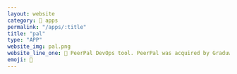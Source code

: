 ```yaml
---
layout: website
category: 🏬 apps
permalink: "/apps/:title"
title: "pal"
type: "APP"
website_img: pal.png
website_line_one: 🍏 PeerPal DevOps tool. PeerPal was acquired by Graduway near the end of 2021. This was a side-project that turned into a powerful internal devops tool. Using Electron and vanilla JS, Pal is a super simple app to build and develop for, and uses Docker to do the heavy lifting. Create "Review Apps" based on the ScopeDevs projects-Select a branch for each project, then watch as Pal clones the repos, networks them together using Docker Compose, and exposes them remotely using an ngrok tunnel to a randomized local port. Ta-da! 🎉
emoji: 🍏
---
```

